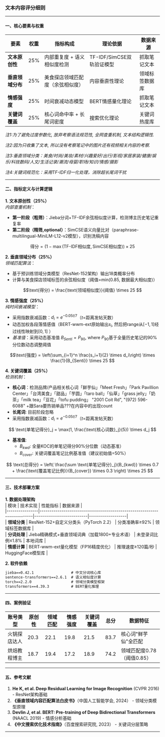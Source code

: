 ### 文本内容评分细则

---

#### 一、核心要素与权重  
| 要素                  | 权重 | 指标构成                     | 理论依据                   | 数据来源          |  
|-----------------------|------|------------------------------|----------------------------|-------------------|  
| **文本原创性**        | 25%  | 内部重复度 + 语义相似度检测  | TF-IDF/SimCSE双轨验证模型  | 抓取笔记文本      |  
| **垂直领域分布**      | 25%  | 美食探店领域匹配度（余弦相似度）| 内容垂直性理论    | 领域标签数据库    |  
| **情感强度**          | 25%  | 时间衰减动态模型             | BERT情感量化理论       | 抓取笔记文本      |  
| **关键词覆盖**        | 25%  | 核心词命中率 + 长尾词密度    | 搜索优化理论       | 关键词热度库      |  

*注1:为了避免过度参数化, 放弃考察语法规范性, 全网查重机制, 文本结构逻辑性.* 

*注2:因为只收集了文本, 所以没有考察笔记中的图片还有视频相关内容的考察.*

*注3:垂直领域分类：美食/时尚/美妆/素材/兴趣爱好/出行/影视/家居家装/健康/娱乐/科技数码/人文/生活记录/潮流/母婴/职场/知识/情感/摄影* 

*注4:关键词规范化：采用TF-IDF归一化处理，消除超长尾词干扰*

---

#### 二、指标定义与计算逻辑  
**1. 文本原创性（25%）**  
*内部查重机制*：  
- **第一阶段（粗筛）**：Jieba分词+TF-IDF余弦相似度计算，检测博主历史笔记重复率
- **第二阶段（精筛,optional）**：SimCSE语义向量比对（paraphrase-multilingual-MiniLM-L12-v2模型），识别洗稿内容  
```math  
\text{得分} = \left(1 - \max(\text{TF-IDF相似度}, \text{SimCSE相似度})\right) \times 25  
```  

**2. 垂直领域分布（25%）**  
*领域匹配算法*：  
- 基于预训练领域分类模型（ResNet-152架构）输出18类概率分布  
- 计算与美食探店领域标签的余弦相似度（阈值=min(0.85, 数据最大相似度)）  
```math  
\text{得分} = \frac{\text{领域相似度}}{阈值} \times 25  
```  

**3. 情感强度（25%）**  
*纯时间衰减模型*：  
- 采用指数衰减函数：$`d_i = e^{-0.05t/7}`$（$`t`$=距离发帖天数）  
- 动态加权各段落情感值（BERT-wwm-ext原始输出$`s_i`$, 然后把range从$`[-1,1]`$经过线性映射到$`[0,1]`$ ）
- *基准值*：采用动态基准值 $`B_{Senti} = P_{90}`$, where $`P_{90}`$基于全量历史笔记的90%分位数动态调整阈值   
```math  
\text{强度} = \left(\sum_{i=1}^n \frac{s_i+1}{2} \times d_i\right) \times \frac{1}{B_{Senti}} \times 25  
```  

**4. 关键词覆盖（25%）**  
*检测机制*：  
- **核心词**：检测品牌/产品相关核心词「鲜芋仙」「Meet Fresh」「Park Pavillion Center」「台湾美食」「甜品」「芋圆」「taro ball」「仙草」「grass jelly」「奶茶」「milk tea」「豆花」「tofu pudding」 "2001 Coit Rd", "(972) 596-6088" +跟Sara要热销单品???在内容中的出现count 
- **长尾词**: 目前阶段忽略
- 采用指数衰减函数：$`d_i = e^{-0.05t/7}`$（$`t`$=距离发帖天数）
```math  

\text{单笔记得分}_j = \max(1, \frac{\text{核心词数}_j}{5})  \times d_j 
```
- **基准值**: 
    - $B_{kwd}$:  全量KOC的单笔记得分90%分位数（动态基准）
    - $B_{cover}$: 关键词覆盖笔记比例基准值（建议初始值=50%）

```math

\text{总得分} = \left( \frac{\sum \text{单笔记得分}_j}{B_{kwd}} \times 0.7 + \frac{\text{覆盖笔记比例}}{B_{cover}} \times 0.3 \right) \times 25 

```  

---

#### 三、技术部署方案  
**1. 数据处理架构**  
| 模块           | 技术实现                                                                 | 性能指标                  | 数据来源          |  
|----------------|--------------------------------------------------------------------------|---------------------------|-------------------|  
| **领域分类**   | ResNet-152+自定义分类头（PyTorch 2.2）                                  | 分类准确率≥92%   | 领域标签数据库    |  
| **分词处理**   | Jieba精确模式+垂直领域词典（加载1800+专业术语）                         | 未登录词比例≤1.8%   | 本地词库          |  
| **情感计算**   | BERT-wwm-ext量化模型（FP16精度优化）                                    | 推理速度≥120篇/秒     | HuggingFace模型库 |  


**2. 软件依赖**  
```requirements.txt
jieba==0.42.1                 # 中文分词核心库
sentence-transformers==2.6.1  # 语义相似度计算
torch==2.2.0                  # 领域分类模型框架
transformers==4.39.3          # BERT量化推理
```

---

#### **四、案例验证**  
| 账号类型       | 原创性 | 领域匹配 | 情感强度 | 关键词覆盖 | 总分  | 数据特征                   |  
|----------------|--------|----------|----------|------------|-------|----------------------------|  
| 火锅探店达人   | 20.3   | 22.1     | 19.8     | 21.5       | 83.7  | 核心词"鲜芋仙"全匹配        |  
| 烘焙教程博主   | 18.7   | 19.4     | 17.2     | 18.9       | 74.2  | 领域匹配度0.78（阈值0.85） |  

---
#### 五、参考文献  
1. **He K, et al. Deep Residual Learning for Image Recognition** (CVPR 2016) - ResNet架构基础  
2. **《垂直领域内容匹配算法白皮书》**（中国人工智能学会, 2024） - 领域分类模型原理  
3. **Devlin J, et al. BERT: Pre-training of Deep Bidirectional Transformers** (NAACL 2019) - 情感分析基础  
4. **《中文搜索优化技术指南》**（百度搜索研究院, 2023） - 关键词分层策略  

---
